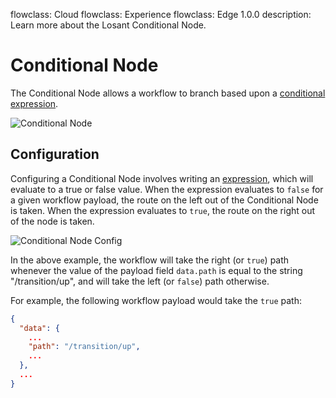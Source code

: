 flowclass: Cloud
flowclass: Experience
flowclass: Edge 1.0.0
description: Learn more about the Losant Conditional Node.

# Conditional Node

The Conditional Node allows a workflow to branch based upon a [conditional expression](/workflows/accessing-payload-data/#expressions).

![Conditional Node](/images/workflows/logic/conditional-node.png "Conditional Node")

## Configuration

Configuring a Conditional Node involves writing an [expression](/workflows/accessing-payload-data/#expressions), which will evaluate to a true or false value. When the expression evaluates to `false` for a given workflow payload, the route on the left out of the Conditional Node is taken. When the expression evaluates to `true`, the route on the right out of the node is taken.

![Conditional Node Config](/images/workflows/logic/conditional-node-config.png "Conditional Node Config")

In the above example, the workflow will take the right (or `true`) path whenever the value of the payload field `data.path` is equal to the string "/transition/up", and will take the left (or `false`) path otherwise.

For example, the following workflow payload would take the `true` path:

```json
{
  "data": {
    ...
    "path": "/transition/up",
    ...
  },
  ...
}
```
